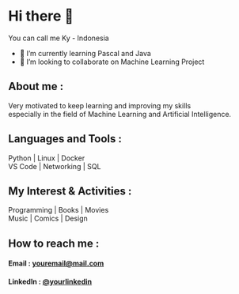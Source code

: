 # Hi there 👋 

You can call me Ky - Indonesia
- 🌱 I’m currently learning Pascal and Java
- 👯 I’m looking to collaborate on Machine Learning Project
  
## About me :

Very motivated to keep learning and improving my skills<br>
especially in the field of Machine Learning and Artificial Intelligence.

## Languages and Tools :

Python | Linux | Docker <br>
VS Code | Networking | SQL 

## My Interest & Activities :

Programming | Books | Movies <br>
Music | Comics | Design <br>

## How to reach me :

#### Email : [youremail@mail.com](ferdiansyahh670@icloud.com)
#### LinkedIn : [@yourlinkedin](https://www.linkedin.com/in/rizky-ferdiansyah)
